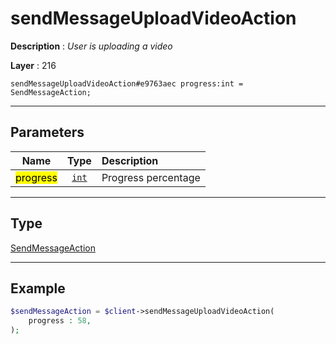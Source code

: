 # sendMessageUploadVideoAction

**Description** : *User is uploading a video*

**Layer** : 216

```tl
sendMessageUploadVideoAction#e9763aec progress:int = SendMessageAction;
```

---

## Parameters

| Name | Type | Description |
| :---: | :---: | :--- |
| <mark>progress</mark> | [`int`](type/int) | Progress percentage |

---

## Type

[SendMessageAction](type/SendMessageAction)

---

## Example

```php
$sendMessageAction = $client->sendMessageUploadVideoAction(
	progress : 58,
);
```